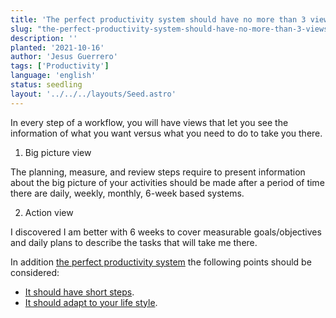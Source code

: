 ```yaml
---
title: 'The perfect productivity system should have no more than 3 views'
slug: "the-perfect-productivity-system-should-have-no-more-than-3-views"
description: ''
planted: '2021-10-16'
author: 'Jesus Guerrero'
tags: ['Productivity']
language: 'english'
status: seedling
layout: '../../../layouts/Seed.astro'
---
```


In every step of a workflow, you will have views that let you see the information of what you want versus what you need to do to take you there.


1. Big picture view

The planning, measure, and review steps require to present information about the big picture of your activities should be made after a period of time there are daily, weekly, monthly, 6-week based systems.



2. Action view

I discovered I am better with  6 weeks to cover measurable goals/objectives and daily plans to describe the tasks that will take me there.

In addition [the perfect productivity system](/garden/seeds/the-perfect-productivity-system) the following points should be considered:

- [It should have short steps](/garden/seeds/the-perfect-productivity-system-should-have-short-steps).
- [It should adapt to your life style](/garden/seeds/the-perfect-productivity-system-should-adapt-to-your-life-style).
